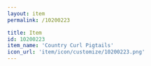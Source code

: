 ```yaml
---
layout: item
permalink: /10200223

title: Item
id: 10200223
item_name: 'Country Curl Pigtails'
icon_url: 'item/icon/customize/10200223.png'
---
```

